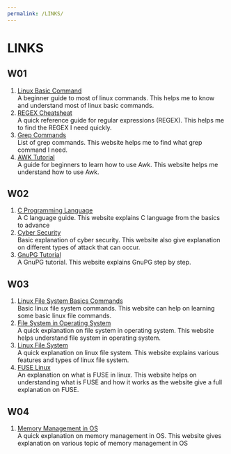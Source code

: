 ```yaml
---
permalink: /LINKS/
---
```

# LINKS
## W01
1. [Linux Basic Command](https://www.hostinger.com/tutorials/linux-commands)<br>
A beginner guide to most of linux commands. This helps me to know and understand most of linux basic commands.
2. [REGEX Cheatsheat](https://cheatography.com/davechild/cheat-sheets/regular-expressions/)<br>
A quick reference guide for regular expressions (REGEX). This helps me to find the REGEX I need quickly.
3. [Grep Commands](https://www.tutorialspoint.com/unix_commands/grep.htm)<br>
List of grep commands. This website helps me to find what grep command I need.
4. [AWK Tutorial](https://www.tutorialspoint.com/awk/index.htm)<br>
A guide for beginners to learn how to use Awk. This website helps me understand how to use Awk.
## W02
1. [C Programming Language](https://www.geeksforgeeks.org/c-programming-language/)<br>
A C language guide. This website explains C language from the basics to advance
2. [Cyber Security](https://geekflare.com/understanding-cybersecurity/)<br>
Basic explanation of cyber security. This website also give explanation on different types of attack that can occur.
3. [GnuPG Tutorial](https://www.devdungeon.com/content/gpg-tutorial)<br>
A GnuPG tutorial. This website explains GnuPG step by step.
## W03
1. [Linux File System Basics Commands](https://www.tutorialspoint.com/unix/unix-file-system.htm)<br>
Basic linux file system commands. This website can help on learning some basic linux file commands.
2. [File System in Operating System](https://www.geeksforgeeks.org/file-systems-in-operating-system/)<br>
A quick explanation on file system in operating system. This website helps understand file system in operating system.
3. [Linux File System](https://www.javatpoint.com/linux-file-system)<br>
A quick explanation on linux file system. This website explains various features and types of linux file system.
4. [FUSE Linux](https://www.kernel.org/doc/html/latest/filesystems/fuse.html)<br>
An explanation on what is FUSE in linux. This website helps on understanding what is FUSE and how it works as the website give a full explanation on FUSE.
## W04
1. [Memory Management in OS](https://www.tutorialspoint.com/operating_system/os_memory_management.htm)<br>
A quick explanation on memory management in OS. This website gives explanation on various topic of memory management in OS
